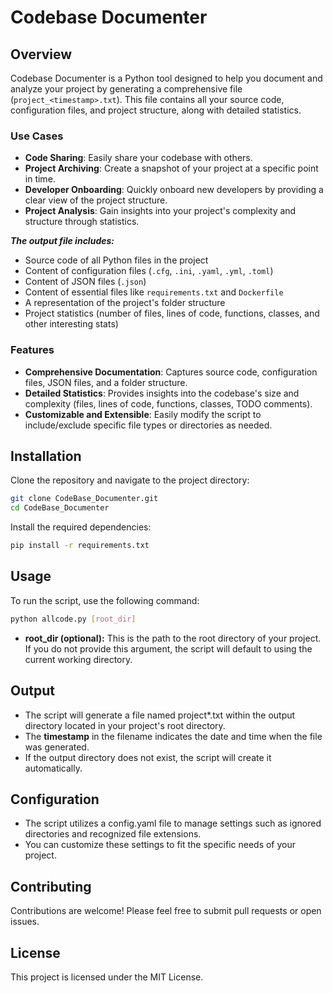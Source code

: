 # Codebase Documenter

## Overview

Codebase Documenter is a Python tool designed to help you document and analyze your project by generating a comprehensive file (`project_<timestamp>.txt`). This file contains all your source code, configuration files, and project structure, along with detailed statistics.

### Use Cases

- **Code Sharing**: Easily share your codebase with others.
- **Project Archiving**: Create a snapshot of your project at a specific point in time.
- **Developer Onboarding**: Quickly onboard new developers by providing a clear view of the project structure.
- **Project Analysis**: Gain insights into your project's complexity and structure through statistics.

**_The output file includes:_**

- Source code of all Python files in the project
- Content of configuration files (`.cfg`, `.ini`, `.yaml`, `.yml`, `.toml`)
- Content of JSON files (`.json`)
- Content of essential files like `requirements.txt` and `Dockerfile`
- A representation of the project's folder structure
- Project statistics (number of files, lines of code, functions, classes, and other interesting stats)

### Features

- **Comprehensive Documentation**: Captures source code, configuration files, JSON files, and a folder structure.
- **Detailed Statistics**: Provides insights into the codebase's size and complexity (files, lines of code, functions, classes, TODO comments).
- **Customizable and Extensible**: Easily modify the script to include/exclude specific file types or directories as needed.

## Installation

Clone the repository and navigate to the project directory:

```bash
git clone CodeBase_Documenter.git
cd CodeBase_Documenter
```

Install the required dependencies:

```bash
pip install -r requirements.txt
```

## Usage
To run the script, use the following command:
```bash
python allcode.py [root_dir]
```

- **root_dir (optional):** This is the path to the root directory of your project. If you do not provide this argument, the script will default to using the current working directory.

## Output
- The script will generate a file named project*<timestamp>.txt within the output directory located in your project's root directory.
- The **timestamp** in the filename indicates the date and time when the file was generated.
- If the output directory does not exist, the script will create it automatically.

## Configuration
- The script utilizes a config.yaml file to manage settings such as ignored directories and recognized file extensions.
- You can customize these settings to fit the specific needs of your project.

## Contributing

Contributions are welcome! Please feel free to submit pull requests or open issues.

## License

This project is licensed under the MIT License.
